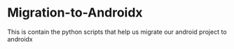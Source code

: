 # Migration-to-Androidx
This is contain the python scripts that help us migrate our android project to androidx
